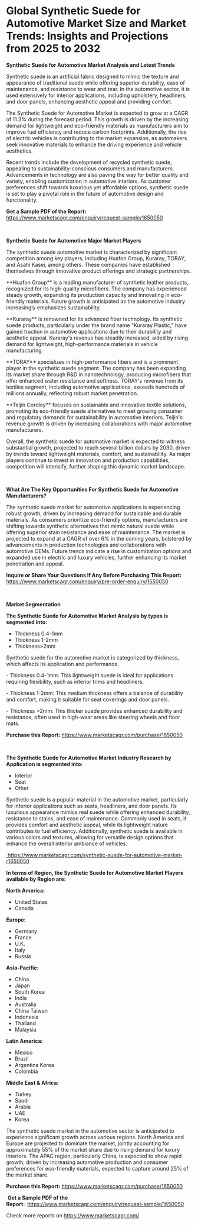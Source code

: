 <p><h1>Global Synthetic Suede for Automotive Market Size and Market Trends: Insights and Projections from 2025 to 2032</h1></p><p><strong>Synthetic Suede for Automotive Market Analysis and Latest Trends</strong></p>
<p><p>Synthetic suede is an artificial fabric designed to mimic the texture and appearance of traditional suede while offering superior durability, ease of maintenance, and resistance to wear and tear. In the automotive sector, it is used extensively for interior applications, including upholstery, headliners, and door panels, enhancing aesthetic appeal and providing comfort.</p><p>The Synthetic Suede for Automotive Market is expected to grow at a CAGR of 11.3% during the forecast period. This growth is driven by the increasing demand for lightweight and eco-friendly materials as manufacturers aim to improve fuel efficiency and reduce carbon footprints. Additionally, the rise of electric vehicles is contributing to the market expansion, as automakers seek innovative materials to enhance the driving experience and vehicle aesthetics.</p><p>Recent trends include the development of recycled synthetic suede, appealing to sustainability-conscious consumers and manufacturers. Advancements in technology are also paving the way for better quality and variety, enabling customization in automotive interiors. As customer preferences shift towards luxurious yet affordable options, synthetic suede is set to play a pivotal role in the future of automotive design and functionality.</p></p>
<p><strong>Get a Sample PDF of the Report:&nbsp;</strong> <a href="https://www.marketscagr.com/enquiry/request-sample/1650050?utm_campaign=3308&utm_medium=2&utm_source=Github&utm_content=ia&utm_term=23032025&utm_id=synthetic-suede-for-automotive">https://www.marketscagr.com/enquiry/request-sample/1650050</a></p>
<p>&nbsp;</p>
<p><strong>Synthetic Suede for Automotive Major Market Players</strong></p>
<p><p>The synthetic suede automotive market is characterized by significant competition among key players, including Huafon Group, Kuraray, TORAY, and Asahi Kasei, among others. These companies have established themselves through innovative product offerings and strategic partnerships.</p><p>**Huafon Group** is a leading manufacturer of synthetic leather products, recognized for its high-quality microfibers. The company has experienced steady growth, expanding its production capacity and innovating in eco-friendly materials. Future growth is anticipated as the automotive industry increasingly emphasizes sustainability.</p><p>**Kuraray** is renowned for its advanced fiber technology. Its synthetic suede products, particularly under the brand name "Kuraray Plastic," have gained traction in automotive applications due to their durability and aesthetic appeal. Kuraray's revenue has steadily increased, aided by rising demand for lightweight, high-performance materials in vehicle manufacturing.</p><p>**TORAY** specializes in high-performance fibers and is a prominent player in the synthetic suede segment. The company has been expanding its market share through R&D in nanotechnology, producing microfibers that offer enhanced water resistance and softness. TORAY's revenue from its textiles segment, including automotive applications, exceeds hundreds of millions annually, reflecting robust market penetration.</p><p>**Teijin Cordley** focuses on sustainable and innovative textile solutions, promoting its eco-friendly suede alternatives to meet growing consumer and regulatory demands for sustainability in automotive interiors. Teijin's revenue growth is driven by increasing collaborations with major automotive manufacturers.</p><p>Overall, the synthetic suede for automotive market is expected to witness substantial growth, projected to reach several billion dollars by 2030, driven by trends toward lightweight materials, comfort, and sustainability. As major players continue to invest in innovation and production capabilities, competition will intensify, further shaping this dynamic market landscape.</p></p>
<p>&nbsp;</p>
<p><strong>What Are The Key Opportunities For Synthetic Suede for Automotive Manufacturers?</strong></p>
<p><p>The synthetic suede market for automotive applications is experiencing robust growth, driven by increasing demand for sustainable and durable materials. As consumers prioritize eco-friendly options, manufacturers are shifting towards synthetic alternatives that mimic natural suede while offering superior stain resistance and ease of maintenance. The market is projected to expand at a CAGR of over 6% in the coming years, bolstered by advancements in production technologies and collaborations with automotive OEMs. Future trends indicate a rise in customization options and expanded use in electric and luxury vehicles, further enhancing its market penetration and appeal.</p></p>
<p><strong>Inquire or Share Your Questions If Any Before Purchasing This Report:</strong> <a href="https://www.marketscagr.com/enquiry/pre-order-enquiry/1650050?utm_campaign=3308&utm_medium=2&utm_source=Github&utm_content=ia&utm_term=23032025&utm_id=synthetic-suede-for-automotive">https://www.marketscagr.com/enquiry/pre-order-enquiry/1650050</a></p>
<p>&nbsp;</p>
<p><strong>Market Segmentation</strong></p>
<p><strong>The Synthetic Suede for Automotive Market Analysis by types is segmented into:</strong></p>
<p><ul><li>Thickness 0.4-1mm</li><li>Thickness 1-2mm</li><li>Thickness>2mm</li></ul></p>
<p><p>Synthetic suede for the automotive market is categorized by thickness, which affects its application and performance. </p><p>- Thickness 0.4-1mm: This lightweight suede is ideal for applications requiring flexibility, such as interior trims and headliners. </p><p>- Thickness 1-2mm: This medium thickness offers a balance of durability and comfort, making it suitable for seat coverings and door panels. </p><p>- Thickness >2mm: This thicker suede provides enhanced durability and resistance, often used in high-wear areas like steering wheels and floor mats.</p></p>
<p><strong>Purchase this Report:&nbsp;</strong><a href="https://www.marketscagr.com/purchase/1650050?utm_campaign=3308&utm_medium=2&utm_source=Github&utm_content=ia&utm_term=23032025&utm_id=synthetic-suede-for-automotive">https://www.marketscagr.com/purchase/1650050</a></p>
<p>&nbsp;</p>
<p><strong>The Synthetic Suede for Automotive Market Industry Research by Application is segmented into:</strong></p>
<p><ul><li>Interior</li><li>Seat</li><li>Other</li></ul></p>
<p><p>Synthetic suede is a popular material in the automotive market, particularly for interior applications such as seats, headliners, and door panels. Its luxurious appearance mimics real suede while offering enhanced durability, resistance to stains, and ease of maintenance. Commonly used in seats, it provides comfort and aesthetic appeal, while its lightweight nature contributes to fuel efficiency. Additionally, synthetic suede is available in various colors and textures, allowing for versatile design options that enhance the overall interior ambiance of vehicles.</p></p>
<p><a href="https://www.marketscagr.com/synthetic-suede-for-automotive-market-r1650050?utm_campaign=3308&utm_medium=2&utm_source=Github&utm_content=ia&utm_term=23032025&utm_id=synthetic-suede-for-automotive">&nbsp;https://www.marketscagr.com/synthetic-suede-for-automotive-market-r1650050</a></p>
<p><strong>In terms of Region, the Synthetic Suede for Automotive Market Players available by Region are:</strong></p>
<p>
    <p> <strong> North America: </strong>
        <ul>
            <li>United States</li>
            <li>Canada</li>
        </ul>
        </p> 
    <p> <strong> Europe: </strong>
        <ul>
            <li>Germany</li>
            <li>France</li>
            <li>U.K.</li>
            <li>Italy</li>
            <li>Russia</li>
        </ul>
        </p> 
    <p> <strong> Asia-Pacific: </strong>
        <ul>
            <li>China</li>
            <li>Japan</li>
            <li>South Korea</li>
            <li>India</li>
            <li>Australia</li>
            <li>China Taiwan</li>
            <li>Indonesia</li>
            <li>Thailand</li>
            <li>Malaysia</li>
        </ul>
        </p> 
    <p> <strong> Latin America: </strong>
        <ul>
            <li>Mexico</li>
            <li>Brazil</li>
            <li>Argentina Korea</li>
            <li>Colombia</li>
        </ul>
        </p> 
    <p> <strong> Middle East & Africa: </strong>
        <ul>
            <li>Turkey</li>
            <li>Saudi</li>
            <li>Arabia</li>
            <li>UAE</li>
            <li>Korea</li>
        </ul>
    </p>
    </p>
<p><p>The synthetic suede market in the automotive sector is anticipated to experience significant growth across various regions. North America and Europe are projected to dominate the market, jointly accounting for approximately 55% of the market share due to rising demand for luxury interiors. The APAC region, particularly China, is expected to show rapid growth, driven by increasing automotive production and consumer preferences for eco-friendly materials, expected to capture around 25% of the market share.</p></p>
<p><strong>Purchase this Report: </strong><a href="https://www.marketscagr.com/purchase/1650050?utm_campaign=3308&utm_medium=2&utm_source=Github&utm_content=ia&utm_term=23032025&utm_id=synthetic-suede-for-automotive">https://www.marketscagr.com/purchase/1650050</a></p>
<p>&nbsp;<strong>Get a Sample PDF of the Report:&nbsp;&nbsp;</strong><a href="https://www.marketscagr.com/enquiry/request-sample/1650050?utm_campaign=3308&utm_medium=2&utm_source=Github&utm_content=ia&utm_term=23032025&utm_id=synthetic-suede-for-automotive">https://www.marketscagr.com/enquiry/request-sample/1650050</a></p>
<p><strong></strong></p>
<p>Check more reports on <a href="https://www.marketscagr.com/?utm_campaign=3308&utm_medium=2&utm_source=Github&utm_content=ia&utm_term=23032025&utm_id=synthetic-suede-for-automotive">https://www.marketscagr.com/</a></p>
